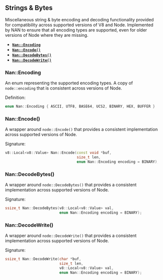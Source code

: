 ## Strings & Bytes

Miscellaneous string & byte encoding and decoding functionality provided for compatibility across supported versions of
V8 and Node. Implemented by NAN to ensure that all encoding types are supported, even for older versions of Node where
they are missing.

- <a href="#api_nan_encoding"><b><code>Nan::Encoding</code></b></a>
- <a href="#api_nan_encode"><b><code>Nan::Encode()</code></b></a>
- <a href="#api_nan_decode_bytes"><b><code>Nan::DecodeBytes()</code></b></a>
- <a href="#api_nan_decode_write"><b><code>Nan::DecodeWrite()</code></b></a>

<a name="api_nan_encoding"></a>

### Nan::Encoding

An enum representing the supported encoding types. A copy of `node::encoding` that is consistent across versions of
Node.

Definition:

```c++
enum Nan::Encoding { ASCII, UTF8, BASE64, UCS2, BINARY, HEX, BUFFER }
```

<a name="api_nan_encode"></a>

### Nan::Encode()

A wrapper around `node::Encode()` that provides a consistent implementation across supported versions of Node.

Signature:

```c++
v8::Local<v8::Value> Nan::Encode(const void *buf,
                                 size_t len,
                                 enum Nan::Encoding encoding = BINARY);
```

<a name="api_nan_decode_bytes"></a>

### Nan::DecodeBytes()

A wrapper around `node::DecodeBytes()` that provides a consistent implementation across supported versions of Node.

Signature:

```c++
ssize_t Nan::DecodeBytes(v8::Local<v8::Value> val,
                         enum Nan::Encoding encoding = BINARY);
```

<a name="api_nan_decode_write"></a>

### Nan::DecodeWrite()

A wrapper around `node::DecodeWrite()` that provides a consistent implementation across supported versions of Node.

Signature:

```c++
ssize_t Nan::DecodeWrite(char *buf,
                         size_t len,
                         v8::Local<v8::Value> val,
                         enum Nan::Encoding encoding = BINARY);
```
